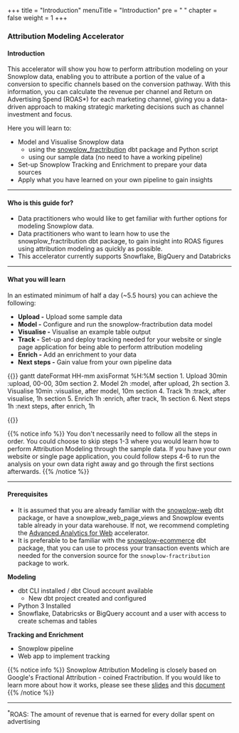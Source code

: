 +++
title = "Introduction"
menuTitle = "Introduction"
pre = "<i class='fas fa-rocket'></i> "
chapter = false
weight = 1
+++

### Attribution Modeling Accelerator

#### Introduction

This accelerator will show you how to perform attribution modeling on your Snowplow data, enabling you to attribute a portion of the value of a conversion to specific channels based on the conversion pathway. With this information, you can calculate the revenue per channel and Return on Advertising Spend (ROAS*) for each marketing channel, giving you a data-driven approach to making strategic marketing decisions such as channel investment and focus.

Here you will learn to:

* Model and Visualise Snowplow data
  - using the [snowplow_fractribution](https://hub.getdbt.com/snowplow/snowplow_fractribution/latest/) dbt package and Python script
  - using our sample data (no need to have a working pipeline)
* Set-up Snowplow Tracking and Enrichment to prepare your data sources
* Apply what you have learned on your own pipeline to gain insights
***

#### Who is this guide for?

- Data practitioners who would like to get familiar with further options for modeling Snowplow data.
- Data practitioners who want to learn how to use the snowplow_fractribution dbt package, to gain insight into ROAS figures using attribution modeling as quickly as possible.
- This accelerator currently supports Snowflake, BigQuery and Databricks

***

#### What you will learn

In an estimated minimum of half a day (~5.5 hours) you can achieve the following:

- **Upload -** Upload some sample data
- **Model -** Configure and run the snowplow-fractribution data model
- **Visualise -** Visualise an example table output
- **Track -** Set-up and deploy tracking needed for your website or single page application for being able to perform attribution modeling
- **Enrich -** Add an enrichment to your data
- **Next steps -** Gain value from your own pipeline data


{{<mermaid>}}
gantt
        dateFormat  HH-mm
        axisFormat %H:%M
        section 1. Upload
        30min       :upload, 00-00, 30m
        section 2. Model
        2h          :model, after upload, 2h
        section 3. Visualise
        10min          :visualise, after model, 10m
        section 4. Track
        1h          :track, after visualise, 1h
        section 5. Enrich
        1h          :enrich, after track, 1h
        section 6. Next steps
        1h          :next steps, after enrich, 1h

{{</mermaid >}}

{{% notice info %}}
You don't necessarily need to follow all the steps in order. You could choose to skip steps 1-3 where you would learn how to perform Attribution Modeling through the sample data. If you have your own website or single page application, you could follow steps 4-6 to run the analysis on your own data right away and go through the first sections afterwards.
{{% /notice %}}
***

#### Prerequisites

- It is assumed that you are already familiar with the [snowplow-web](https://hub.getdbt.com/snowplow/snowplow_web/latest/) dbt package, or have a snowplow_web_page_views and Snowplow events table already in your data warehouse. If not, we recommend completing the [Advanced Analytics for Web](https://docs.snowplow.io/accelerators/web) accelerator.
- It is preferable to be familiar with the [snowplow-ecommerce](https://hub.getdbt.com/snowplow/snowplow_ecommerce/latest/) dbt package, that you can use to process your transaction events which are needed for the conversion source for the `snowplow-fractribution` package to work.

**Modeling**
- dbt CLI installed / dbt Cloud account available
  - New dbt project created and configured
- Python 3 Installed
- Snowflake, Databricsks or BigQuery account and a user with access to create schemas and tables

**Tracking and Enrichment**
- Snowplow pipeline
- Web app to implement tracking

{{% notice info %}}
Snowplow Attribution Modeling is closely based on Google's Fractional Attribution - coined Fractribution. If you would like to learn more about how it works, please see these [slides](https://github.com/google/fractribution/blob/master/Fractribution_Slides.pdf) and this [document](https://support.google.com/analytics/answer/3191594?hl=en#algorithm)
{{% /notice %}}


***
<sup>*</sup>ROAS: The amount of revenue that is earned for every dollar spent on advertising
